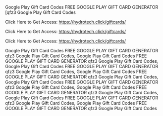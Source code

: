 Google Play Gift Card Codes FREE GOOGLE PLAY GIFT CARD GENERATOR [qfz3 Google Play Gift Card Codes

Click Here to Get Access: https://hydrotech.click/giftcards/

Click Here to Get Access: https://hydrotech.click/giftcards/

Click Here to Get Access: https://hydrotech.click/giftcards/

Google Play Gift Card Codes FREE GOOGLE PLAY GIFT CARD GENERATOR qfz3 Google Play Gift Card Codes, Google Play Gift Card Codes FREE GOOGLE PLAY GIFT CARD GENERATOR qfz3 Google Play Gift Card Codes, Google Play Gift Card Codes FREE GOOGLE PLAY GIFT CARD GENERATOR qfz3 Google Play Gift Card Codes, Google Play Gift Card Codes FREE GOOGLE PLAY GIFT CARD GENERATOR qfz3 Google Play Gift Card Codes, Google Play Gift Card Codes FREE GOOGLE PLAY GIFT CARD GENERATOR qfz3 Google Play Gift Card Codes, Google Play Gift Card Codes FREE GOOGLE PLAY GIFT CARD GENERATOR qfz3 Google Play Gift Card Codes, Google Play Gift Card Codes FREE GOOGLE PLAY GIFT CARD GENERATOR qfz3 Google Play Gift Card Codes, Google Play Gift Card Codes FREE GOOGLE PLAY GIFT CARD GENERATOR qfz3 Google Play Gift Card Codes
